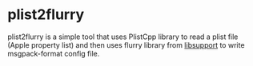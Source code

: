 plist2flurry
============

plist2flurry is a simple tool that uses PlistCpp library to read a plist file (Apple property list) and then
uses flurry library from [libsupport][1] to write msgpack-format config file.

   [1]: http://github.com/berkus/libsupport "Support library"

